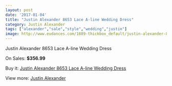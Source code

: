 ```yaml
---
layout: post
date: '2017-01-04'
title: "Justin Alexander 8653 Lace A-line Wedding Dress"
category: Justin Alexander
tags: ["alexander","sale","style","wedding","justin"]
image: http://www.eudances.com/1889-thickbox_default/justin-alexander-8653-lace-a-line-wedding-dress.jpg
---
```

Justin Alexander 8653 Lace A-line Wedding Dress

On Sales: **$356.99**
<a href="https://www.eudances.com/en/justin-alexander/647-justin-alexander-8653-lace-a-line-wedding-dress.html"><amp-img layout="responsive" width="600" height="600" src="//www.eudances.com/1889-thickbox_default/justin-alexander-8653-lace-a-line-wedding-dress.jpg" alt="Justin Alexander 8653 Lace A-line Wedding Dress 0" /></a>
<a href="https://www.eudances.com/en/justin-alexander/647-justin-alexander-8653-lace-a-line-wedding-dress.html"><amp-img layout="responsive" width="600" height="600" src="//www.eudances.com/1892-thickbox_default/justin-alexander-8653-lace-a-line-wedding-dress.jpg" alt="Justin Alexander 8653 Lace A-line Wedding Dress 1" /></a>
<a href="https://www.eudances.com/en/justin-alexander/647-justin-alexander-8653-lace-a-line-wedding-dress.html"><amp-img layout="responsive" width="600" height="600" src="//www.eudances.com/1891-thickbox_default/justin-alexander-8653-lace-a-line-wedding-dress.jpg" alt="Justin Alexander 8653 Lace A-line Wedding Dress 2" /></a>
<a href="https://www.eudances.com/en/justin-alexander/647-justin-alexander-8653-lace-a-line-wedding-dress.html"><amp-img layout="responsive" width="600" height="600" src="//www.eudances.com/1890-thickbox_default/justin-alexander-8653-lace-a-line-wedding-dress.jpg" alt="Justin Alexander 8653 Lace A-line Wedding Dress 3" /></a>

Buy it: [Justin Alexander 8653 Lace A-line Wedding Dress](https://www.eudances.com/en/justin-alexander/647-justin-alexander-8653-lace-a-line-wedding-dress.html "Justin Alexander 8653 Lace A-line Wedding Dress")

View more: [Justin Alexander](https://www.eudances.com/en/7-justin-alexander "Justin Alexander")